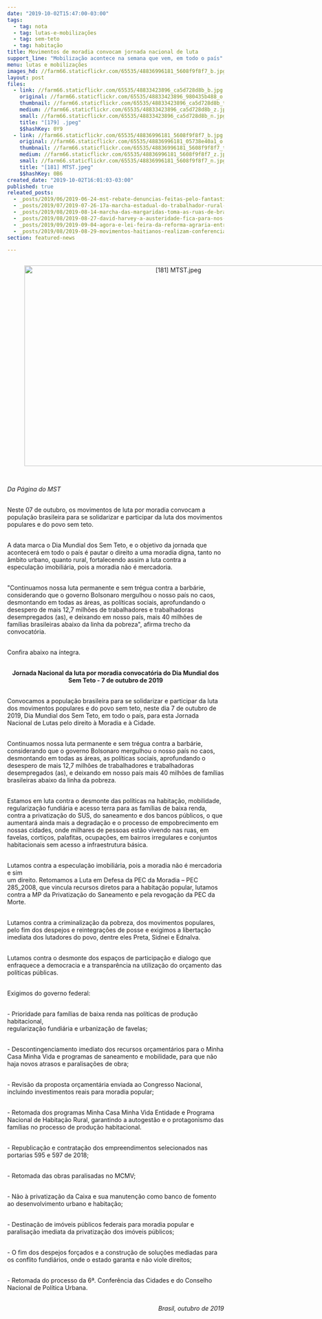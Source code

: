 ```yaml
---
date: "2019-10-02T15:47:00-03:00"
tags:
  - tag: nota
  - tag: lutas-e-mobilizações
  - tag: sem-teto
  - tag: habitação
title: Movimentos de moradia convocam jornada nacional de luta
support_line: "Mobilização acontece na semana que vem, em todo o país"
menu: lutas e mobilizações
images_hd: //farm66.staticflickr.com/65535/48836996181_5608f9f8f7_b.jpg
layout: post
files:
  - link: //farm66.staticflickr.com/65535/48833423896_ca5d728d8b_b.jpg
    original: //farm66.staticflickr.com/65535/48833423896_980435b488_o.jpg
    thumbnail: //farm66.staticflickr.com/65535/48833423896_ca5d728d8b_t.jpg
    medium: //farm66.staticflickr.com/65535/48833423896_ca5d728d8b_z.jpg
    small: //farm66.staticflickr.com/65535/48833423896_ca5d728d8b_n.jpg
    title: "[179] .jpeg"
    $$hashKey: 0Y9
  - link: //farm66.staticflickr.com/65535/48836996181_5608f9f8f7_b.jpg
    original: //farm66.staticflickr.com/65535/48836996181_05738e40a1_o.jpg
    thumbnail: //farm66.staticflickr.com/65535/48836996181_5608f9f8f7_t.jpg
    medium: //farm66.staticflickr.com/65535/48836996181_5608f9f8f7_z.jpg
    small: //farm66.staticflickr.com/65535/48836996181_5608f9f8f7_n.jpg
    title: "[181] MTST.jpeg"
    $$hashKey: 0B6
created_date: "2019-10-02T16:01:03-03:00"
published: true
releated_posts:
  - _posts/2019/06/2019-06-24-mst-rebate-denuncias-feitas-pelo-fantastico.md
  - _posts/2019/07/2019-07-26-17a-marcha-estadual-do-trabalhador-rural-na-luta-pela-reforma-agraria.md
  - _posts/2019/08/2019-08-14-marcha-das-margaridas-toma-as-ruas-de-brasilia.md
  - _posts/2019/08/2019-08-27-david-harvey-a-austeridade-fica-para-nos-e-o-socialismo-para-o-1-mais-rico.md
  - _posts/2019/09/2019-09-04-agora-e-lei-feira-da-reforma-agraria-entra-no-calendario-oficial-do-turismo-em-sao-paulo.md
  - _posts/2019/08/2019-08-29-movimentos-haitianos-realizam-conferencia-para-propor-unidade-contra-governo-de-moise.md
section: featured-news

---
```

<div style="text-align:center">
<figure class="image" style="display:inline-block"><img alt="[181] MTST.jpeg" height="466" src="//farm66.staticflickr.com/65535/48836996181_5608f9f8f7_b.jpg" width="700" />
<figcaption></figcaption>
</figure>
</div>

<p><br />
<em>Da P&aacute;gina do MST</em><br />
&nbsp;</p>

<p>Neste 07 de outubro, os movimentos de luta por moradia convocam a popula&ccedil;&atilde;o brasileira para se solidarizar e participar da luta dos movimentos populares e do povo sem teto.<br />
&nbsp;</p>

<p>A data marca o Dia Mundial dos Sem Teto, e o objetivo da jornada que acontecer&aacute; em todo o pa&iacute;s&nbsp;&eacute; pautar o direito a uma moradia digna, tanto no &acirc;mbito urbano, quanto rural, fortalecendo assim a luta contra a especula&ccedil;&atilde;o imobili&aacute;ria, pois a moradia n&atilde;o &eacute; mercadoria.<br />
&nbsp;</p>

<p>&quot;Continuamos nossa luta permanente e sem tr&eacute;gua contra a barb&aacute;rie, considerando que o governo Bolsonaro mergulhou o nosso pa&iacute;s no caos, desmontando em todas as &aacute;reas, as pol&iacute;ticas sociais, aprofundando o desespero de mais 12,7 milh&otilde;es de trabalhadores e trabalhadoras desempregados (as), e deixando em nosso pa&iacute;s, mais 40 milh&otilde;es de fam&iacute;lias brasileiras abaixo da linha da pobreza&quot;, afirma trecho da convocat&oacute;ria.<br />
&nbsp;</p>

<p>Confira abaixo na &iacute;ntegra.&nbsp;</p>

<p style="text-align: center;"><br />
<strong>Jornada Nacional da luta por moradia convocat&oacute;ria do Dia Mundial dos Sem Teto - 7 de outubro de 2019</strong><br />
&nbsp;</p>

<p>Convocamos a popula&ccedil;&atilde;o brasileira para se solidarizar e participar da luta dos movimentos populares e do povo sem teto, neste dia 7 de outubro de 2019, Dia Mundial dos Sem Teto, em todo o pa&iacute;s, para esta Jornada Nacional de Lutas pelo direito &agrave; Moradia e &agrave; Cidade.<br />
&nbsp;</p>

<p>Continuamos nossa luta permanente e sem tr&eacute;gua contra a barb&aacute;rie, considerando que o governo Bolsonaro mergulhou o nosso pa&iacute;s no caos, desmontando em todas as &aacute;reas, as pol&iacute;ticas sociais, aprofundando o desespero de mais 12,7 milh&otilde;es de trabalhadores e trabalhadoras desempregados (as), e deixando em nosso pa&iacute;s&nbsp;mais 40 milh&otilde;es de fam&iacute;lias brasileiras abaixo da linha da pobreza.<br />
&nbsp;</p>

<p>Estamos em luta contra o desmonte das pol&iacute;ticas na habita&ccedil;&atilde;o, mobilidade, regulariza&ccedil;&atilde;o fundi&aacute;ria e acesso terra para as fam&iacute;lias de baixa renda, contra a privatiza&ccedil;&atilde;o do SUS, do saneamento e dos bancos p&uacute;blicos, o que aumentar&aacute; ainda mais a degrada&ccedil;&atilde;o e o processo de empobrecimento em nossas cidades, onde milhares de pessoas est&atilde;o vivendo nas ruas, em favelas, corti&ccedil;os, palafitas, ocupa&ccedil;&otilde;es, em bairros irregulares e conjuntos habitacionais sem acesso a infraestrutura b&aacute;sica.<br />
&nbsp;</p>

<p>Lutamos contra a especula&ccedil;&atilde;o imobili&aacute;ria, pois a moradia n&atilde;o &eacute; mercadoria e sim<br />
um direito. Retomamos a Luta em Defesa da PEC da Moradia &ndash; PEC 285_2008, que vincula recursos diretos para a habita&ccedil;&atilde;o popular, lutamos contra a MP da Privatiza&ccedil;&atilde;o do Saneamento e pela revoga&ccedil;&atilde;o da PEC da Morte.<br />
&nbsp;</p>

<p>Lutamos contra a criminaliza&ccedil;&atilde;o da pobreza, dos movimentos populares, pelo fim dos despejos e reintegra&ccedil;&otilde;es de posse e exigimos a liberta&ccedil;&atilde;o imediata dos lutadores do povo, dentre eles Preta, Sidnei e Ednalva.&nbsp;<br />
&nbsp;</p>

<p>Lutamos contra o desmonte dos espa&ccedil;os de participa&ccedil;&atilde;o e dialogo que enfraquece a democracia e a transpar&ecirc;ncia na utiliza&ccedil;&atilde;o do or&ccedil;amento das pol&iacute;ticas p&uacute;blicas.<br />
&nbsp;</p>

<p>Exigimos do governo federal:<br />
&nbsp;</p>

<p>- Prioridade para fam&iacute;lias de baixa renda nas pol&iacute;ticas de produ&ccedil;&atilde;o habitacional,<br />
regulariza&ccedil;&atilde;o fundi&aacute;ria e urbaniza&ccedil;&atilde;o de favelas;<br />
&nbsp;</p>

<p>- Descontingenciamento imediato dos recursos or&ccedil;ament&aacute;rios para o Minha Casa Minha Vida e programas de saneamento e mobilidade, para que n&atilde;o haja novos atrasos e paralisa&ccedil;&otilde;es de obra;<br />
&nbsp;</p>

<p>- Revis&atilde;o da proposta or&ccedil;ament&aacute;ria enviada ao Congresso Nacional, incluindo investimentos reais para moradia popular;<br />
&nbsp;</p>

<p>- Retomada dos programas Minha Casa Minha Vida Entidade e Programa Nacional de Habita&ccedil;&atilde;o Rural, garantindo a autogest&atilde;o e o protagonismo das fam&iacute;lias no processo de produ&ccedil;&atilde;o habitacional.<br />
&nbsp;</p>

<p>- Republica&ccedil;&atilde;o e contrata&ccedil;&atilde;o dos empreendimentos selecionados nas portarias 595 e 597 de 2018;<br />
&nbsp;</p>

<p>- Retomada das obras paralisadas no MCMV;<br />
&nbsp;</p>

<p>- N&atilde;o &agrave; privatiza&ccedil;&atilde;o da Caixa e sua manuten&ccedil;&atilde;o como banco de fomento ao desenvolvimento urbano e habita&ccedil;&atilde;o;<br />
&nbsp;</p>

<p>- Destina&ccedil;&atilde;o de im&oacute;veis p&uacute;blicos federais para moradia popular e paralisa&ccedil;&atilde;o imediata da privatiza&ccedil;&atilde;o dos im&oacute;veis p&uacute;blicos;<br />
&nbsp;</p>

<p>- O fim dos despejos for&ccedil;ados e a constru&ccedil;&atilde;o de solu&ccedil;&otilde;es mediadas para os conflito fundi&aacute;rios, onde o estado garanta e n&atilde;o viole direitos;<br />
&nbsp;</p>

<p>- Retomada do processo da 6&ordf;. Confer&ecirc;ncia das Cidades e do Conselho Nacional de Pol&iacute;tica Urbana.<br />
&nbsp;</p>

<p style="text-align: right;"><em>Brasil, outubro de 2019</em></p>
